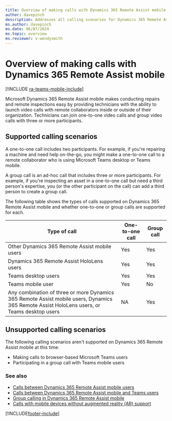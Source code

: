 ```yaml
---
title: Overview of making calls with Dynamics 365 Remote Assist mobile
author: davepinch
description: Addresses all calling scenarios for Dynamics 365 Remote Assist mobile
ms.author: davepinch
ms.date: 06/07/2024
ms.topic: overview
ms.reviewer: v-wendysmith
---
```


# Overview of making calls with Dynamics 365 Remote Assist mobile

[!INCLUDE [ra-teams-mobile-include](../../includes/ra-teams-mobile.md)]

Microsoft Dynamics 365 Remote Assist mobile makes conducting repairs and remote inspections easy by providing technicians with the ability to launch video calls with remote collaborators inside or outside of their organization. Technicians can join one-to-one video calls and group video calls with three or more participants.

## Supported calling scenarios

A one-to-one call includes two participants. For example, if you're repairing a machine and need help on-the-go, you might make a one-to-one call to a remote collaborator who is using Microsoft Teams desktop or Teams mobile.

A group call is an ad-hoc call that includes three or more participants. For example, if you're inspecting an asset in a one-to-one call but need a third person's expertise, you (or the other participant on the call) can add a third person to create a group call.

The following table shows the types of calls supported on Dynamics 365 Remote Assist mobile and whether one-to-one or group calls are supported for each.

|Type of call|One-to-one call|Group call|
|----------------------------------------------------------|------------------|--------------------|
|Other Dynamics 365 Remote Assist mobile users|Yes|Yes|
|Dynamics 365 Remote Assist HoloLens users|Yes|Yes|
|Teams desktop users|Yes|Yes|
|Teams mobile user|Yes|No|
|Any combination of three or more Dynamics 365 Remote Assist mobile users, Dynamics 365 Remote Assist HoloLens users, or Teams desktop users|NA|Yes| 

## Unsupported calling scenarios

The following calling scenarios aren't supported on Dynamics 365 Remote Assist mobile at this time:

- Making calls to browser-based Microsoft Teams users
- Participating in a group call with Teams mobile users

### See also

- [Calls between Dynamics 365 Remote Assist mobile users](remote-assist-mobile-to-remote-assist-mobile-calls.md)
- [Calls between Dynamics 365 Remote Assist mobile and Teams users](remote-assist-mobile-to-teams-calls.md)
- [Group calling in Dynamics 365 Remote Assist mobile](group-calling.md)
- [Calls with mobile devices without augmented reality (AR) support](calls-using-devices-without-AR.md)

[!INCLUDE[footer-include](../../includes/footer-banner.md)]
